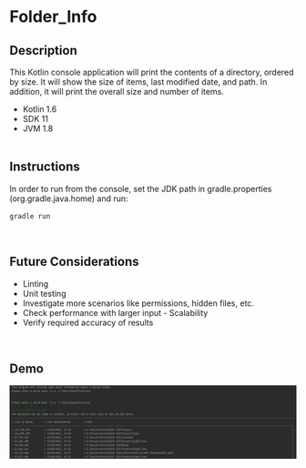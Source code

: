 # Folder_Info

## Description
This Kotlin console application will print the contents of a directory, ordered by size. It will show the size of items, last modified date, and path. In addition, it will print the overall size and number of items.
- Kotlin 1.6
- SDK 11
- JVM 1.8
<br/><br/>


## Instructions
In order to run from the console, set the JDK path in gradle.properties (org.gradle.java.home) and run:
```
gradle run
```
<br/>


## Future Considerations
- Linting
- Unit testing
- Investigate more scenarios like permissions, hidden files, etc.
- Check performance with larger input - Scalability
- Verify required accuracy of results

<br/>


## Demo
<img src="screenshot.png"/>
 
